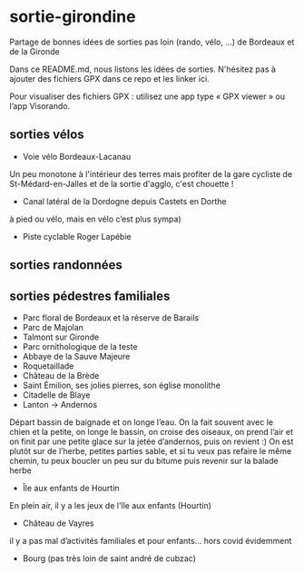 # sortie-girondine
Partage de bonnes idées de sorties pas loin (rando, vélo, ...) de Bordeaux et de la Gironde

Dans ce README.md, nous listons les idées de sorties. N'hésitez pas à ajouter des fichiers GPX dans ce repo et les linker ici.

Pour visualiser des fichiers GPX : utilisez une app type « GPX viewer » ou l’app Visorando.

## sorties vélos

- Voie vélo Bordeaux-Lacanau 

Un peu monotone à l'intérieur des terres mais profiter de la gare cycliste de St-Médard-en-Jalles et de la sortie d'agglo, c'est chouette !

- Canal latéral de la Dordogne depuis Castets en Dorthe 

à pied ou vélo, mais en vélo c’est plus sympa)

- Piste cyclable Roger Lapébie

## sorties randonnées


## sorties pédestres familiales

- Parc floral de Bordeaux et la réserve de Barails
- Parc de Majolan
- Talmont sur Gironde
- Parc ornithologique de la teste
- Abbaye de la Sauve Majeure
- Roquetaillade
- Château de la Brède
- Saint Émilion, ses jolies pierres, son église monolithe
- Citadelle de Blaye
- Lanton -> Andernos

Départ bassin de baignade et on longe l’eau.
On la fait souvent avec le chien et la petite, on longe le bassin, on croise des oiseaux, on prend l’air et on finit par une petite glace sur la jetée d’andernos, puis on revient :) On est plutôt sur de l’herbe, petites parties sable, et si tu veux pas refaire le même chemin, tu peux boucler un peu sur du bitume puis revenir sur la balade herbe

- Île aux enfants de Hourtin

En plein air, il y a les jeux de l'île aux enfants (Hourtin)

- Château de Vayres 

il y a pas mal d’activités familiales et pour enfants... hors covid évidemment

- Bourg (pas très loin de saint andré de cubzac) 
